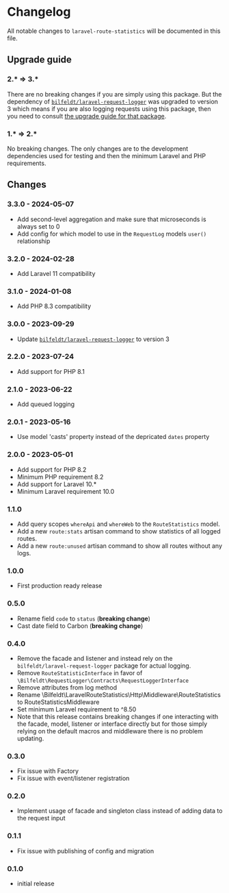 # Changelog

All notable changes to `laravel-route-statistics` will be documented in this file.

## Upgrade guide

### 2.* => 3.*

There are no breaking changes if you are simply using this package. But the dependency of [`bilfeldt/laravel-request-logger`](https://packagist.org/packages/bilfeldt/laravel-request-logger) was upgraded to version 3 which means if you are also logging requests using this package, then you need to consult [the upgrade guide for that package](https://github.com/bilfeldt/laravel-request-logger/blob/main/CHANGELOG.md#2--3).

### 1.* => 2.*

No breaking changes. The only changes are to the development dependencies used for testing and then the minimum Laravel and PHP requirements.

## Changes

### 3.3.0 - 2024-05-07

- Add second-level aggregation and make sure that microseconds is always set to 0
- Add config for which model to use in the `RequestLog` models `user()` relationship

### 3.2.0 - 2024-02-28

- Add Laravel 11 compatibility

### 3.1.0 - 2024-01-08

- Add PHP 8.3 compatibility

### 3.0.0 - 2023-09-29

- Update [`bilfeldt/laravel-request-logger`](https://packagist.org/packages/bilfeldt/laravel-request-logger) to version 3

### 2.2.0 - 2023-07-24

- Add support for PHP 8.1

### 2.1.0 - 2023-06-22

- Add queued logging

### 2.0.1 - 2023-05-16

- Use model 'casts' property instead of the depricated `dates` property

### 2.0.0 - 2023-05-01

- Add support for PHP 8.2
- Minimum PHP requirement 8.2
- Add support for Laravel 10.*
- Minimum Laravel requirement 10.0

### 1.1.0

- Add query scopes `whereApi` and `whereWeb` to the `RouteStatistics` model.
- Add a new `route:stats` artisan command to show statistics of all logged routes.
- Add a new `route:unused` artisan command to show all routes without any logs.

### 1.0.0

- First production ready release

### 0.5.0

- Rename field `code` to `status` (**breaking change**)
- Cast date field to Carbon (**breaking change**)

### 0.4.0

- Remove the facade and listener and instead rely on the `bilfeldt/laravel-request-logger` package for actual logging.
- Remove `RouteStatisticInterface` in favor of `\Bilfeldt\RequestLogger\Contracts\RequestLoggerInterface`
- Remove attributes from log method
- Rename \Bilfeldt\LaravelRouteStatistics\Http\Middleware\RouteStatistics to RouteStatisticsMiddleware
- Set minimum Laravel requirement to ^8.50
- Note that this release contains breaking changes if one interacting with the facade, model, listener or interface directly but for those simply relying on the default macros and middleware there is no problem updating.

### 0.3.0

- Fix issue with Factory
- Fix issue with event/listener registration

### 0.2.0

- Implement usage of facade and singleton class instead of adding data to the request input

### 0.1.1

- Fix issue with publishing of config and migration

### 0.1.0

- initial release
